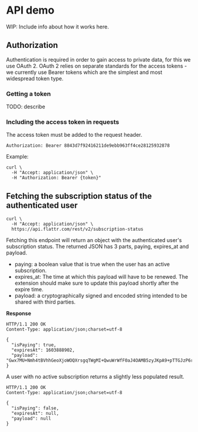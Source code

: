 # API demo
WIP: Include info about how it works here.

## Authorization

Authentication is required in order to gain access to private data, for this we use OAuth 2. OAuth 2 relies on separate standards for the access tokens - we currently use Bearer tokens which are the simplest and most widespread token type.

### Getting a token

TODO: describe

### Including the access token in requests

The access token must be added to the request header.

    Authorization: Bearer 8843d7f92416211de9ebb963ff4ce28125932878

Example:

    curl \
      -H "Accept: application/json" \
      -H "Authorization: Bearer {token}"

## Fetching the subscription status of the authenticated user


    curl \
      -H "Accept: application/json" \
      https://api.flattr.com/rest/v2/subscription-status

Fetching this endpoint will return an object with the authenticated user's subscription status. The returned JSON has 3 parts, paying, expires_at and payload.

* paying: a boolean value that is true when the user has an active subscription.
* expires_at: The time at which this payload will have to be renewed. The extension should make sure to update this payload shortly after the expire time.
* payload: a cryptographically signed and encoded string intended to be shared with third parties.

**Response**

    HTTP/1.1 200 OK
    Content-Type: application/json;charset=utf-8

    {
      "isPaying": true,
      "expiresAt": 1603888902,
      "payload": "Gwx7MU+Nmh4tBVhhGeoXjoWOQXrsgqTWgMI+QwuWrWfF0aJ4OAMB5zyJKpA9+pTTGJzP6rVEzZw"
    }

A user with no active subscription returns a slightly less populated result.

    HTTP/1.1 200 OK
    Content-Type: application/json;charset=utf-8

    {
      "isPaying": false,
      "expiresAt": null,
      "payload": null
    }
